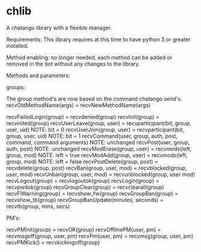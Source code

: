 chlib
=====

A chatango library with a flexible manager.


Requirements: This library requires at this time to have python 3 or greater installed.

Method enabling: no longer needed, each method can be added or removed in the bot without any changes to the library.

Methods and parameters:

groups:

The group method's are now based on the command chatango send's. recvOldMethodName(args) = recvNewMethodName(args)

recvFailedLogin(group) = recvdenied(group)
recvInit(group) = recvinited(group)
recvUserLeave(group, user) = recvparticipant(bit, group, user, uid) NOTE: bit = 0
recvUserJoin(group, user) = recvparticipant(bit, group, user, uid) NOTE: bit = 1
recvCommand(user, group, auth, post, command, command arguments) NOTE: unchanged
recvPost(user, group, auth, post) NOTE: unchanged
recvModErase(group, user) = recvmods(left, group, mod) NOTE: left = true
recvModAdd(group, user) = recvmods(left, group, mod) NOTE: left = false
recvPostDelete(group, post) = recvdelete(group, post)
recvBan(group, user, mod) = recvblocked(group, user, mod)
recvUnban(group, user, mod) = recvunblocked(group, user mod)
recvLogout(group) = recvlogoutok(group)
recvLogin(group) = recvpwdok(group)
recvGroupClear(group) = recvclearall(group)
recvFlWarning(group) = recvshow_fw(group)
recvGroupBan(group) = recvshow_tb(group)
recvGroupBanUpdate(minutes, seconds) = recvtb(group, mins, secs)

PM's:

recvPMInit(group) = recvOK(group)
recvOfflinePM(user, pm) = recvmsgoff(group, user, pm)
recvPm(user, pm) = recvmsg(group, user, pm)
recvPMKick() = recvkickingoff(group)
